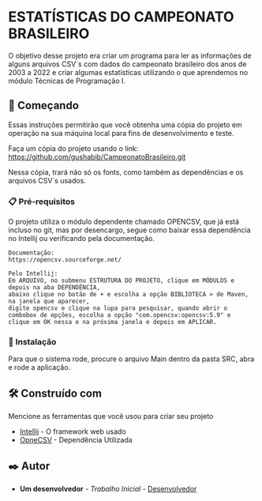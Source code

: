 # ESTATÍSTICAS DO CAMPEONATO BRASILEIRO

O objetivo desse projeto era criar um programa para ler as informações de alguns arquivos CSV´s com dados do campeonato brasileiro dos anos de 2003 a 2022 e criar algumas estatísticas utilizando o que aprendemos no módulo Técnicas de Programação I.

## 🚀 Começando

Essas instruções permitirão que você obtenha uma cópia do projeto em operação na sua máquina local para fins de desenvolvimento e teste.

Faça um cópia do projeto usando o link:
https://github.com/gushabib/CampeonatoBrasileiro.git

Nessa cópia, trará não só os fonts, como também as dependências e os arquivos CSV´s usados.


### 📋 Pré-requisitos

O projeto utiliza o módulo dependente chamado OPENCSV, que já está incluso no git, mas por desencargo, segue como baixar essa dependência no Intellij ou verificando pela documentação.

```
Documentação:
https://opencsv.sourceforge.net/

Pelo Intellij:
Em ARQUIVO, no submenu ESTRUTURA DO PROJETO, clique em MÓDULOS e depois na aba DEPENDÊNCIA,
abaixo clique no botão de + e escolha a opção BIBLIOTECA > de Maven, na janela que aparecer,
digite opencsv e clique na lupa para pesquisar, quando abrir o combobox de opções, escolha a opção "com.opencsv:opencsv:5.9" e
clique em OK nessa e na próxima janela e depois em APLICAR.

```

### 🔧 Instalação

Para que o sistema rode, procure o arquivo Main dentro da pasta SRC, abra e rode a aplicação.


## 🛠️ Construído com

Mencione as ferramentas que você usou para criar seu projeto

* [Intellij](https://www.jetbrains.com/pt-br/idea/) - O framework web usado
* [OpneCSV](https://opencsv.sourceforge.net/) - Dependência Utilizada

## ✒️ Autor

* **Um desenvolvedor** - *Trabalho Inicial* - [Desenvolvedor](https://github.com/gushabib)
